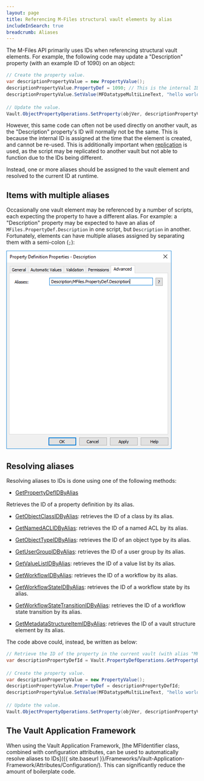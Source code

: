 ```yaml
---
layout: page
title: Referencing M-Files structural vault elements by alias
includeInSearch: true
breadcrumb: Aliases
---
```


The M-Files API primarily uses IDs when referencing structural vault elements.  For example, the following code may update a "Description" property (with an example ID of 1090) on an object:

```csharp
// Create the property value.
var descriptionPropertyValue = new PropertyValue();
descriptionPropertyValue.PropertyDef = 1090; // This is the internal ID of the description property.
descriptionPropertyValue.SetValue(MFDatatypeMultiLineText, "hello world");

// Update the value.
Vault.ObjectPropertyOperations.SetProperty(objVer, descriptionPropertyValue);
```

However, this same code can often not be used directly on another vault, as the "Description" property's ID will normally not be the same.  This is because the internal ID is assigned at the time that the element is created, and cannot be re-used.  This is additionally important when [replication](http://www.m-files.com/user-guide/latest/eng/#Metadata_specifications.html) is used, as the script may be replicated to another vault but not able to function due to the IDs being different.

Instead, one or more aliases should be assigned to the vault element and resolved to the current ID at runtime.

## Items with multiple aliases

Occasionally one vault element may be referenced by a number of scripts, each expecting the property to have a different alias.  For example: a "Description" property may be expected to have an alias of `MFiles.PropertyDef.Description` in one script, but `Description` in another.  Fortunately, elements can have multiple aliases assigned by separating them with a semi-colon (`;`):

![A property definition with multiple aliases](multiple-aliases.png)

## Resolving aliases

Resolving aliases to IDs is done using one of the following methods:

* [GetPropertyDefIDByAlias](https://www.m-files.com/api/documentation/latest/MFilesAPI~VaultPropertyDefOperations~GetPropertyDefIDByAlias.html)

Retrieves the ID of a property definition by its alias.

* [GetObjectClassIDByAlias](https://www.m-files.com/api/documentation/latest/MFilesAPI~VaultClassOperations~GetObjectClassIDByAlias.html): retrieves the ID of a class by its alias.

* [GetNamedACLIDByAlias](https://www.m-files.com/api/documentation/latest/MFilesAPI~VaultNamedACLOperations~GetNamedACLIDByAlias.html): retrieves the ID of a named ACL by its alias.

* [GetObjectTypeIDByAlias](https://www.m-files.com/api/documentation/latest/MFilesAPI~VaultObjectTypeOperations~GetObjectTypeIDByAlias.html): retrieves the ID of an object type by its alias.

* [GetUserGroupIDByAlias](https://www.m-files.com/api/documentation/latest/MFilesAPI~VaultUserGroupOperations~GetUserGroupIDByAlias.html): retrieves the ID of a user group by its alias.

* [GetValueListIDByAlias](https://www.m-files.com/api/documentation/latest/MFilesAPI~VaultValueListOperations~GetValueListIDByAlias.html): retrieves the ID of a value list by its alias.

* [GetWorkflowIDByAlias](https://www.m-files.com/api/documentation/latest/MFilesAPI~VaultWorkflowOperations~GetWorkflowIDByAlias.html): retrieves the ID of a workflow by its alias.

* [GetWorkflowStateIDByAlias](https://www.m-files.com/api/documentation/latest/MFilesAPI~VaultWorkflowOperations~GetWorkflowStateIDByAlias.html): retrieves the ID of a workflow state by its alias.

* [GetWorkflowStateTransitionIDByAlias](https://www.m-files.com/api/documentation/latest/MFilesAPI~VaultWorkflowOperations~GetWorkflowStateTransitionIDByAlias.html): retrieves the ID of a workflow state transition by its alias.

* [GetMetadataStructureItemIDByAlias](https://www.m-files.com/api/documentation/latest/index.html#MFilesAPI~Vault~GetMetadataStructureItemIDByAlias.html): retrieves the ID of a vault structure element by its alias.

The code above could, instead, be written as below:

```csharp
// Retrieve the ID of the property in the current vault (with alias "MFiles.PropertyDef.Description").
var descriptionPropertyDefId = Vault.PropertyDefOperations.GetPropertyDefIDByAlias("MFiles.PropertyDef.Description");

// Create the property value.
var descriptionPropertyValue = new PropertyValue();
descriptionPropertyValue.PropertyDef = descriptionPropertyDefId;
descriptionPropertyValue.SetValue(MFDatatypeMultiLineText, "hello world");

// Update the value.
Vault.ObjectPropertyOperations.SetProperty(objVer, descriptionPropertyValue);
```

## The Vault Application Framework

When using the Vault Application Framework, [the MFIdentifier class, combined with configuration attributes, can be used to automatically resolve aliases to IDs]({{ site.baseurl }}/Frameworks/Vault-Application-Framework/Attributes/Configuration/).  This can significantly reduce the amount of boilerplate code.
